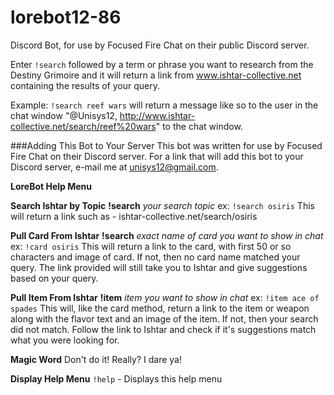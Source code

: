 lorebot12-86
============
Discord Bot, for use by Focused Fire Chat on their public Discord server.

Enter `!search` followed by a term or phrase you want to research from the Destiny Grimoire and it will return a link from www.ishtar-collective.net containing the results of your query.

Example: `!search reef wars` 
will return a message like so to the user in the chat window "@Unisys12, http://www.ishtar-collective.net/search/reef%20wars" to the chat window. 

###Adding This Bot to Your Server
This bot was written for use by Focused Fire Chat on their Discord server. For a link that will add this bot to your Discord server, e-mail me at unisys12@gmail.com. 

**LoreBot Help Menu** 

**__Search Ishtar by Topic__** 
**!search** *your search topic* 
ex: `!search osiris` 
This will return a link such as - ishtar-collective.net/search/osiris

**__Pull Card From Ishtar__** 
**!search** *exact name of card you want to show in chat*
ex: `!card osiris` 
This will return a link to the card, with first 50 or so characters and image of card. If not, then no card name matched your query. The link provided will still take you to Ishtar and give suggestions based on your query. 

**__Pull Item From Ishtar__** 
**!item** *item you want to show in chat* 
ex: `!item ace of spades` 
This will, like the card method, return a link to the item or weapon along with the flavor text and an image of the item. If not, then your search did not match. Follow the link to Ishtar and check if it's suggestions match what you were looking for. 

**__Magic Word__**
Don't do it! Really? I dare ya!

**__Display Help Menu__**
`!help` - Displays this help menu